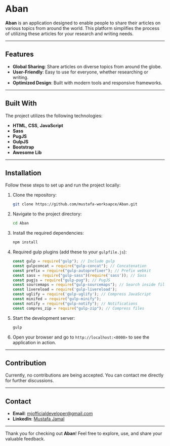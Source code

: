 # Aban

**Aban** is an application designed to enable people to share their articles on various topics from around the world. This platform simplifies the process of utilizing these articles for your research and writing needs.

---

## Features
- **Global Sharing**: Share articles on diverse topics from around the globe.
- **User-Friendly**: Easy to use for everyone, whether researching or writing.
- **Optimized Design**: Built with modern tools and responsive frameworks.

---

## Built With

The project utilizes the following technologies:
- **HTML**, **CSS**, **JavaScript**
- **Sass**
- **PugJS**
- **GulpJS**
- **Bootstrap**
- **Awesome Lib**

---

## Installation

Follow these steps to set up and run the project locally:

1. Clone the repository:
   ```bash
   git clone https://github.com/mustafa-worksapce/Aban.git
   ```

2. Navigate to the project directory:
   ```bash
   cd Aban
   ```

3. Install the required dependencies:
   ```bash
   npm install
   ```

4. Required gulp plugins (add these to your `gulpfile.js`):
   ```javascript
   const gulp = require("gulp"); // Include gulp
   const gulpconcat = require("gulp-concat"); // Concatenation
   const prefix = require("gulp-autoprefixer"); // Prefix webkit
   const sass = require("gulp-sass")(require('sass')); // Sass
   const pugjs = require("gulp-pug"); // PugJS
   const sourcemaps = require("gulp-sourcemaps"); // Search inside files
   const livereload = require('gulp-livereload');
   const uglify = require('gulp-uglify'); // Compress JavaScript
   const minifed = require("gulp-minify");
   const notify = require("gulp-notify"); // Notifications
   const compres_zip = require("gulp-zip"); // Compress files
   ```

5. Start the development server:
   ```bash
   gulp
   ```

6. Open your browser and go to `http://localhost:<8000>` to see the application in action.

---

## Contribution

Currently, no contributions are being accepted. You can contact me directly for further discussions.

---

## Contact

- **Email**: [mjofficialdeveloper@gmail.com](mailto:mjofficialdeveloper@gmail.com)
- **LinkedIn**: [Mustafa Jamal](https://www.linkedin.com/in/mustafajamalofficial/)

---

Thank you for checking out **Aban**! Feel free to explore, use, and share your valuable feedback.

